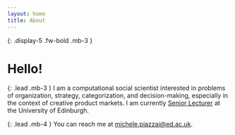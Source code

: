 ```yaml
---
layout: home
title: About
---
```


{: .display-5 .fw-bold .mb-3 }
# Hello!

{: .lead .mb-3 }
I am a computational social scientist interested in problems of organization, strategy, categorization, and decision-making, especially in the context of creative product markets. I am currently [Senior Lecturer](https://www.business-school.ed.ac.uk/staff/michele-piazzai) at the University of Edinburgh.

{: .lead .mb-4 }
You can reach me at [michele.piazzai@ed.ac.uk](mailto:michele.piazzai@ed.ac.uk).
